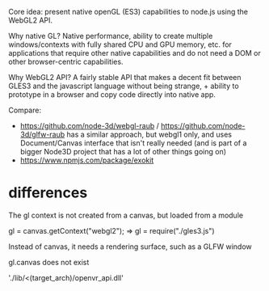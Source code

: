 
Core idea: present native openGL (ES3) capabilities to node.js using the WebGL2 API.

Why native GL? Native performance, ability to create multiple windows/contexts with fully shared CPU and GPU memory, etc. for applications that require other native capabilities and do not need a DOM or other browser-centric capabilities. 

Why WebGL2 API? A fairly stable API that makes a decent fit between GLES3 and the javascript language without being strange, + ability to prototype in a browser and copy code directly into native app.

Compare:
- https://github.com/node-3d/webgl-raub / https://github.com/node-3d/glfw-raub has a similar approach, but webgl1 only, and uses Document/Canvas interface that isn't really needed (and is part of a bigger Node3D project that has a lot of other things going on)
- https://www.npmjs.com/package/exokit 


# differences

The gl context is not created from a canvas, but loaded from a module

gl = canvas.getContext("webgl2"); => gl = require("./gles3.js")

Instead of canvas, it needs a rendering surface, such as a GLFW window

gl.canvas does not exist

'./lib/<(target_arch)/openvr_api.dll'
